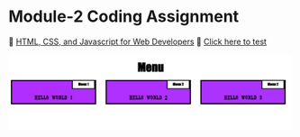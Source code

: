 

# Module-2 Coding Assignment

🔶 <a href="https://www.coursera.org/learn/html-css-javascript-for-web-developers">HTML, CSS, and Javascript for Web Developers</a>
🔶 <a href="https://vidigal-code.github.io/Module-2-Coding-Assignment">Click here to test</a>



<img src="https://github.com/Vidigal-code/Module-2-Coding-Assignment/blob/main/Lib/IMG/Module%202%20Coding%20Assignment.png">




